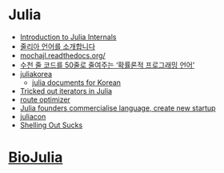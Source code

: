 Julia
=====
* [Introduction to Julia Internals](https://www.youtube.com/watch?v=osdeT-tWjzk)
* [줄리아 언어를 소개합니다](http://thoughts.chkwon.net/the-julia-language/)
* [mochajl.readthedocs.org/](mochajl.readthedocs.org/)
* [수천 줄 코드를 50줄로 줄여주는 ‘확률론적 프로그래밍 언어’](http://www.bloter.net/archives/225615)
* [juliakorea](https://github.com/juliakorea)
  * [julia documents for Korean](https://github.com/juliakorea/doc)
* [Tricked out iterators in Julia](http://slendermeans.org/julia-iterators.html)
* [route optimizer](https://forio.com/app/showcase/route-optimizer/)
* [Julia founders commercialise language, create new startup](http://economictimes.indiatimes.com/articleshow/47211869.cms?utm_source=contentofinterest&utm_medium=text&utm_campaign=cppst)
* [juliacon](http://juliacon.org/)
* [Shelling Out Sucks](http://julialang.org/blog/2012/03/shelling-out-sucks/)

# [BioJulia](https://github.com/BioJulia)
